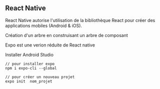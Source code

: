 React Native
-----------


React Native autorise l'utilisation de la bibliothèque React pour créer des applications mobiles (Android & iOS).

Création d'un arbre en construisant un arbre de composant

Expo est une verion réduite de React native
 
Installer Android Studio

    // pour installer expo
    npm i expo-cli --global

    // pour créer un nouveau projet
    expo init  nom_projet



